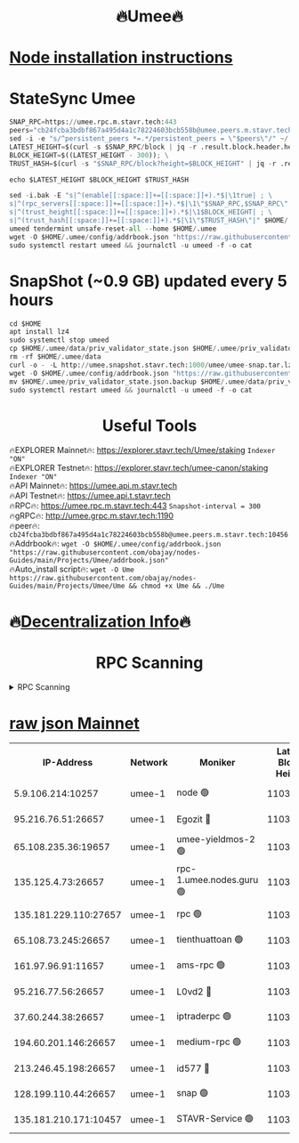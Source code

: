 <h1 align="center"> 🔥Umee🔥</h1>


[Node installation instructions](https://github.com/obajay/nodes-Guides/tree/main/Projects/Umee)
=
# StateSync Umee
```python
SNAP_RPC=https://umee.rpc.m.stavr.tech:443
peers="cb24fcba3bdbf867a495d4a1c78224603bcb558b@umee.peers.m.stavr.tech:10456"
sed -i -e "s/^persistent_peers *=.*/persistent_peers = \"$peers\"/" ~/.umee/config/config.toml
LATEST_HEIGHT=$(curl -s $SNAP_RPC/block | jq -r .result.block.header.height); \
BLOCK_HEIGHT=$((LATEST_HEIGHT - 300)); \
TRUST_HASH=$(curl -s "$SNAP_RPC/block?height=$BLOCK_HEIGHT" | jq -r .result.block_id.hash)

echo $LATEST_HEIGHT $BLOCK_HEIGHT $TRUST_HASH

sed -i.bak -E "s|^(enable[[:space:]]+=[[:space:]]+).*$|\1true| ; \
s|^(rpc_servers[[:space:]]+=[[:space:]]+).*$|\1\"$SNAP_RPC,$SNAP_RPC\"| ; \
s|^(trust_height[[:space:]]+=[[:space:]]+).*$|\1$BLOCK_HEIGHT| ; \
s|^(trust_hash[[:space:]]+=[[:space:]]+).*$|\1\"$TRUST_HASH\"|" $HOME/.umee/config/config.toml
umeed tendermint unsafe-reset-all --home $HOME/.umee
wget -O $HOME/.umee/config/addrbook.json "https://raw.githubusercontent.com/obajay/nodes-Guides/main/Projects/Umee/addrbook.json"
sudo systemctl restart umeed && journalctl -u umeed -f -o cat
```
# SnapShot (~0.9 GB) updated every 5 hours
```python
cd $HOME
apt install lz4
sudo systemctl stop umeed
cp $HOME/.umee/data/priv_validator_state.json $HOME/.umee/priv_validator_state.json.backup
rm -rf $HOME/.umee/data
curl -o - -L http://umee.snapshot.stavr.tech:1000/umee/umee-snap.tar.lz4 | lz4 -c -d - | tar -x -C $HOME/.umee --strip-components 2
wget -O $HOME/.umee/config/addrbook.json "https://raw.githubusercontent.com/obajay/nodes-Guides/main/Projects/Umee/addrbook.json"
mv $HOME/.umee/priv_validator_state.json.backup $HOME/.umee/data/priv_validator_state.json
sudo systemctl restart umeed && journalctl -u umeed -f -o cat
```
 <h1 align="center"> Useful Tools</h1>

🔥EXPLORER Mainnet🔥:      https://explorer.stavr.tech/Umee/staking             `Indexer "ON"` \
🔥EXPLORER Testnet🔥:        https://explorer.stavr.tech/umee-canon/staking      `Indexer "ON"` \
🔥API Mainnet🔥:                   https://umee.api.m.stavr.tech \
🔥API Testnet🔥:                     https://umee.api.t.stavr.tech \
🔥RPC🔥:                           https://umee.rpc.m.stavr.tech:443                     `Snapshot-interval = 300` \
🔥gRPC🔥:                              http://umee.grpc.m.stavr.tech:1190 \
🔥peer🔥:                     `cb24fcba3bdbf867a495d4a1c78224603bcb558b@umee.peers.m.stavr.tech:10456` \
🔥Addrbook🔥:    ```wget -O $HOME/.umee/config/addrbook.json "https://raw.githubusercontent.com/obajay/nodes-Guides/main/Projects/Umee/addrbook.json"``` \
🔥Auto_install script🔥: ```wget -O Ume https://raw.githubusercontent.com/obajay/nodes-Guides/main/Projects/Umee/Ume && chmod +x Ume && ./Ume```

🔥[Decentralization Info](https://github.com/obajay/StateSync-snapshots/tree/main/Projects/Umee/Decentralization)🔥
=

<h1 align="center"> RPC Scanning</h1>

<details>
<summary>RPC Scanning</summary>

<h2 align="center"> We scan nodes in real time every 4 hours. And we provide the final result of RPC endpoints.
We cannot influence the operation of these nodes in any way. </h2>


```python
If Voting Power is higher than 0 --> then the Node is a validator of the network and may be subject to attack and be a potential threat to the chain.
```
```python
We marked such validators with a red symbol
```

</details>

[raw json Mainnet](https://rpc-check.umeem.stavr.tech/umeem/rpc-umeem-result.json)
=



<table><tr><th>IP-Address</th><th>Network</th><th>Moniker</th><th>Latest Block Height</th><th>Earliest Block Height</th><th>Catching Up</th><th>Tx Index</th><th>Voting Power</th><th>Scan Time</th></tr><tr><td>5.9.106.214:10257</td><td>umee-1</td><td>node 🟢</td><td>11037535</td><td>7942001</td><td>False</td><td>on</td><td>0</td><td>2024-03-16T00:56:15.117027506UTC</td></tr><tr><td>95.216.76.51:26657</td><td>umee-1</td><td>Egozit 🔴</td><td>11037543</td><td>8262001</td><td>False</td><td>off</td><td>38810958</td><td>2024-03-16T00:57:01.478384269UTC</td></tr><tr><td>65.108.235.36:19657</td><td>umee-1</td><td>umee-yieldmos-2 🟢</td><td>11037499</td><td>9575548</td><td>False</td><td>on</td><td>0</td><td>2024-03-16T00:52:43.004515107UTC</td></tr><tr><td>135.125.4.73:26657</td><td>umee-1</td><td>rpc-1.umee.nodes.guru 🟢</td><td>11037543</td><td>10691018</td><td>False</td><td>on</td><td>0</td><td>2024-03-16T00:57:01.763258301UTC</td></tr><tr><td>135.181.229.110:27657</td><td>umee-1</td><td>rpc 🟢</td><td>11037508</td><td>10754071</td><td>False</td><td>on</td><td>0</td><td>2024-03-16T00:53:38.408184775UTC</td></tr><tr><td>65.108.73.245:26657</td><td>umee-1</td><td>tienthuattoan 🟢</td><td>11037522</td><td>10787155</td><td>False</td><td>on</td><td>0</td><td>2024-03-16T00:55:02.257517610UTC</td></tr><tr><td>161.97.96.91:11657</td><td>umee-1</td><td>ams-rpc 🟢</td><td>11037552</td><td>10929930</td><td>False</td><td>on</td><td>0</td><td>2024-03-16T00:57:59.705108893UTC</td></tr><tr><td>95.216.77.56:26657</td><td>umee-1</td><td>L0vd2 🔴</td><td>11037552</td><td>10937552</td><td>False</td><td>off</td><td>38553520</td><td>2024-03-16T00:57:59.430408613UTC</td></tr><tr><td>37.60.244.38:26657</td><td>umee-1</td><td>iptraderpc 🟢</td><td>11037508</td><td>11013104</td><td>False</td><td>on</td><td>0</td><td>2024-03-16T00:53:36.008321517UTC</td></tr><tr><td>194.60.201.146:26657</td><td>umee-1</td><td>medium-rpc 🟢</td><td>11037515</td><td>11013104</td><td>False</td><td>on</td><td>0</td><td>2024-03-16T00:54:22.260804507UTC</td></tr><tr><td>213.246.45.198:26657</td><td>umee-1</td><td>id577 🔴</td><td>11037513</td><td>11029001</td><td>False</td><td>on</td><td>35123622</td><td>2024-03-16T00:54:09.504227247UTC</td></tr><tr><td>128.199.110.44:26657</td><td>umee-1</td><td>snap 🟢</td><td>11037550</td><td>11036950</td><td>False</td><td>off</td><td>0</td><td>2024-03-16T00:57:46.557692666UTC</td></tr><tr><td>135.181.210.171:10457</td><td>umee-1</td><td>STAVR-Service 🟢</td><td>11037546</td><td>11037001</td><td>False</td><td>on</td><td>0</td><td>2024-03-16T00:57:18.642395513UTC</td></tr></table>
